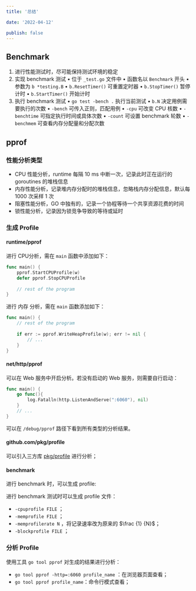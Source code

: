 ```yaml
---
title: '总结'

date: '2022-04-12'

publish: false
---
```


## Benchmark

1. 进行性能测试时，尽可能保持测试环境的稳定
2. 实现 benchmark 测试
   • 位于 `_test.go` 文件中
   • 函数名以 `Benchmark` 开头
   • 参数为 `b *testing.B`
   • `b.ResetTimer()` 可重置定时器
   • `b.StopTimer()` 暂停计时
   • `b.StartTimer()` 开始计时
3. 执行 benchmark 测试
   • `go test -bench .` 执行当前测试
   • `b.N` 决定用例需要执行的次数
   • `-bench` 可传入正则，匹配用例
   • `-cpu` 可改变 CPU 核数
   • `-benchtime` 可指定执行时间或具体次数
   • `-count` 可设置 benchmark 轮数
   • `-benchmem` 可查看内存分配量和分配次数

## pprof

### 性能分析类型

- CPU 性能分析，runtime 每隔 10 ms 中断一次，记录此时正在运行的 goroutines 的堆栈信息
- 内存性能分析，记录堆内存分配时的堆栈信息，忽略栈内存分配信息，默认每 1000 次采样 1 次
- 阻塞性能分析，GO 中独有的，记录一个协程等待一个共享资源花费的时间
- 锁性能分析，记录因为锁竞争导致的等待或延时

### 生成 Profile

#### runtime/pprof

进行 CPU分析，需在 `main` 函数中添加如下：

```go
func main() {
    pprof.StartCPUProfile(w)
    defer pprof.StopCPUProfile
    
    // rest of the program
}
```

进行 内存 分析，需在 `main` 函数添加如下：

```go
func main() {    
    // rest of the program
    
    if err := pprof.WriteHeapProfile(w); err != nil {
        // ...
    }
}
```

#### net/http/pprof

可以在 Web 服务中开启分析。若没有启动的 Web 服务，则需要自行启动：

```go
func main() {
    go func(){
        log.Fatalln(http.ListenAndServe(":6060"), nil)
    }
    // ...
}
```

可以在 `/debug/pprof` 路径下看到所有类型的分析结果。

#### github.com/pkg/profile

可以引入三方库 [pkg/profile](https://github.com/pkg/profile) 进行分析；

#### benchmark 

进行 benchmark 时，可以生成 profile:

进行 benchmark 测试时可以生成 profile 文件：

- `-cpuprofile FILE`  ；
- `-memprofile FILE` ；
- `-memprofilerate N`   ，将记录速率改为原来的 $\frac {1} {N}$；
- `-blockprofile FILE` ；

### 分析 Profile

使用工具 `go tool pprof` 对生成的结果进行分析：

- `go tool pprof -http=:6060 profile_name` ：在浏览器页面查看；
- `go tool pprof profile_name`：命令行模式查看；

